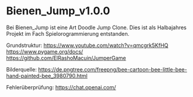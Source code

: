# Bienen_Jump_v1.0.0

Bei Bienen_Jump ist eine Art Doodle Jump Clone.
Dies ist als Halbajahres Projekt im Fach Spielorogrammierung entstanden.

Grundstruktur:
https://www.youtube.com/watch?v=qmcgrk5KfHQ
https://www.pygame.org/docs/
https://github.com/ElRashoMacuin/JumperGame

Bilderquelle:
https://de.pngtree.com/freepng/bee-cartoon-bee-little-bee-hand-painted-bee_3980790.html

Fehlerüberprüfung:
https://chat.openai.com/
